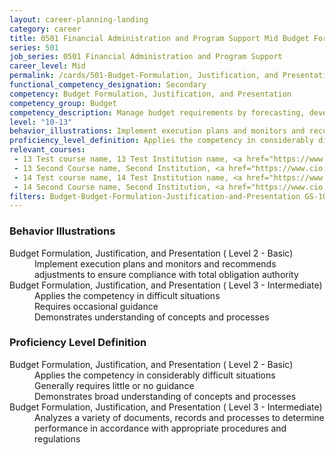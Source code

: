 ```yaml
---
layout: career-planning-landing
category: career
title: 0501 Financial Administration and Program Support Mid Budget Formulation, Justification, and Presentation
series: 501
job_series: 0501 Financial Administration and Program Support
career_level: Mid
permalink: /cards/501-Budget-Formulation, Justification, and Presentation-Mid
functional_competency_designation: Secondary
competency: Budget Formulation, Justification, and Presentation
competency_group: Budget
competency_description: Manage budget requirements by forecasting, developing and justifying budgets in compliance with statutory/regulatory guidance. 
level: "10-13"
behavior_illustrations: Implement execution plans and monitors and recommends adjustments to ensure compliance with total obligation authority ? Applies the competency in difficult situations ? Requires occasional guidance ? Demonstrates understanding of concepts and processes
proficiency_level_definition: Applies the competency in considerably difficult situations ? Generally requires little or no guidance ? Demonstrates broad understanding of concepts and processes ? Analyzes a variety of documents, records and processes to determine performance in accordance with appropriate procedures and regulations
relevant_courses: 
 - 13 Test course name, 13 Test Institution name, <a href="https://www.cfo.gov">www.cfo.gov</a>, <a href="https://www.fai.gov">www.fai.gov</a>
 - 13 Second Course name, Second Institution, <a href="https://www.cio.gov">www.cio.gov</a>
 - 14 Test course name, 14 Test Institution name, <a href="https://www.cfo.gov">www.cfo.gov</a>, <a href="https://www.fai.gov">www.fai.gov</a>
 - 14 Second Course name, Second Institution, <a href="https://www.cio.gov">www.cio.gov</a>
filters: Budget-Budget-Formulation-Justification-and-Presentation GS-10-13 series-0501
---
```


<div class="desktop:grid-col-6 margin-y-205">
  <div class="border-top-05 bg-white padding-2 shadow-5 height-full members-hover border-1px border-gray-30 border-top-orange radius-lg">
    <h3>Behavior Illustrations</h3>
    <dl class="text-base"><dt>Budget Formulation, Justification, and Presentation ( Level 2 - Basic)</dt><dd>Implement execution plans and monitors and recommends adjustments to ensure compliance with total obligation authority</dd><dt>Budget Formulation, Justification, and Presentation ( Level 3 - Intermediate)</dt><dd>Applies the competency in difficult situations </dd><dd> Requires occasional guidance </dd><dd> Demonstrates understanding of concepts and processes</dd></dl>
  </div>
</div>
<div class="desktop:grid-col-6 margin-y-205">
  <div class="border-top-05 bg-white padding-2 shadow-5 height-full members-hover border-1px border-gray-30 border-top-orange radius-lg">
    <h3>Proficiency Level Definition</h3>
    <dl class="text-base"><dt>Budget Formulation, Justification, and Presentation ( Level 2 - Basic)</dt><dd>Applies the competency in considerably difficult situations </dd><dd> Generally requires little or no guidance </dd><dd> Demonstrates broad understanding of concepts and processes</dd><dt>Budget Formulation, Justification, and Presentation ( Level 3 - Intermediate)</dt><dd>Analyzes a variety of documents, records and processes to determine performance in accordance with appropriate procedures and regulations</dd></dl>
  </div>
</div>